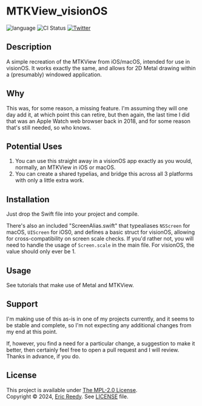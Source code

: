 # MTKView_visionOS

![language](https://img.shields.io/badge/language-swift-orange.svg)
![CI Status](https://img.shields.io/badge/build-passing-success.svg)
[![Twitter](https://img.shields.io/badge/twitter-@ericreedy-blue.svg)](http://twitter.com/ericreedy)

## Description

A simple recreation of the MTKView from iOS/macOS, intended for use in visionOS.  It works exactly the same, and allows for 2D Metal drawing within a (presumably) windowed application.

## Why

This was, for some reason, a missing feature.  I'm assuming they will one day add it, at which point this can retire, but then again, the last time I did that was an Apple Watch web browser back in 2018, and for some reason that's still needed, so who knows.

## Potential Uses

1. You can use this straight away in a visionOS app exactly as you would, normally, an MTKView in iOS or macOS.
2. You can create a shared typelias, and bridge this across all 3 platforms with only a little extra work.

## Installation

Just drop the Swift file into your project and compile.

There's also an included "ScreenAlias.swift" that typealiases `NSScreen` for macOS, `UIScreen` for iOS0, and defines a basic struct for visionOS, allowing for cross-compatibility on screen scale checks.  If you'd rather not, you will need to handle the usage of `Screen.scale` in the main file.  For visionOS, the value should only ever be 1.

## Usage

See tutorials that make use of Metal and MTKView.

## Support

I'm making use of this as-is in one of my projects currently, and it seems to be stable and complete, so I'm not expecting any additional changes from my end at this point.

If, however, you find a need for a particular change, a suggestion to make it better, then certainly feel free to open a pull request and I will review.  Thanks in advance, if you do.

## License

This project is available under [The MPL-2.0 License](https://www.mozilla.org/en-US/MPL/2.0/).  
Copyright © 2024, [Eric Reedy](mailto:eric@madcapstudios.com). See [LICENSE](LICENSE) file.
